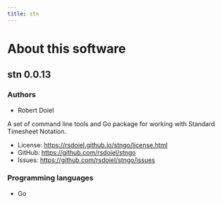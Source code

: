 ```yaml
---
title: stn
---
```


About this software
===================

stn 0.0.13
----------------

### Authors

- Robert Doiel

A set of command line tools and Go package for working with Standard
Timesheet Notation.


- License: https://rsdoiel.github.io/stngo/license.html
- GitHub: https://github.com/rsdoiel/stngo
- Issues: https://github.com/rsdoiel/stngo/issues


### Programming languages

- Go


